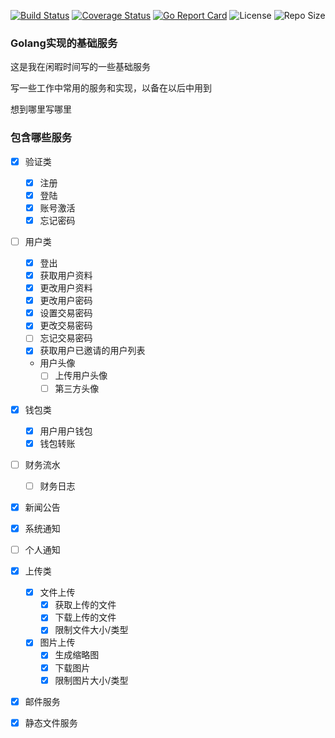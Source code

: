 [![Build Status](https://travis-ci.com/axetroy/go-server.svg?token=QMG6TLRNwECnaTsy6ssj&branch=master)](https://travis-ci.com/axetroy/go-server)
[![Coverage Status](https://coveralls.io/repos/github/axetroy/go-server/badge.svg?branch=master)](https://coveralls.io/github/axetroy/go-server?branch=master)
[![Go Report Card](https://goreportcard.com/badge/github.com/axetroy/go-server)](https://goreportcard.com/report/github.com/axetroy/go-server)
![License](https://img.shields.io/github/license/axetroy/go-server.svg)
![Repo Size](https://img.shields.io/github/repo-size/axetroy/go-server.svg)

### Golang实现的基础服务

这是我在闲暇时间写的一些基础服务

写一些工作中常用的服务和实现，以备在以后中用到

想到哪里写哪里

### 包含哪些服务

- [x] 验证类
  - [x] 注册
  - [x] 登陆
  - [x] 账号激活
  - [x] 忘记密码
  
- [ ] 用户类
  - [x] 登出
  - [x] 获取用户资料
  - [x] 更改用户资料
  - [x] 更改用户密码
  - [x] 设置交易密码
  - [x] 更改交易密码
  - [ ] 忘记交易密码
  - [x] 获取用户已邀请的用户列表
  - 用户头像
    - [ ] 上传用户头像
    - [ ] 第三方头像
  
- [x] 钱包类
  - [x] 用户用户钱包
  - [x] 钱包转账
  
- [ ] 财务流水
  - [ ] 财务日志

- [x] 新闻公告
- [x] 系统通知
- [ ] 个人通知
  
- [x] 上传类
  - [x] 文件上传
    - [x] 获取上传的文件
    - [x] 下载上传的文件
    - [x] 限制文件大小/类型
  - [x] 图片上传
    - [x] 生成缩略图
    - [x] 下载图片
    - [x] 限制图片大小/类型
    
- [x] 邮件服务
  
- [x] 静态文件服务